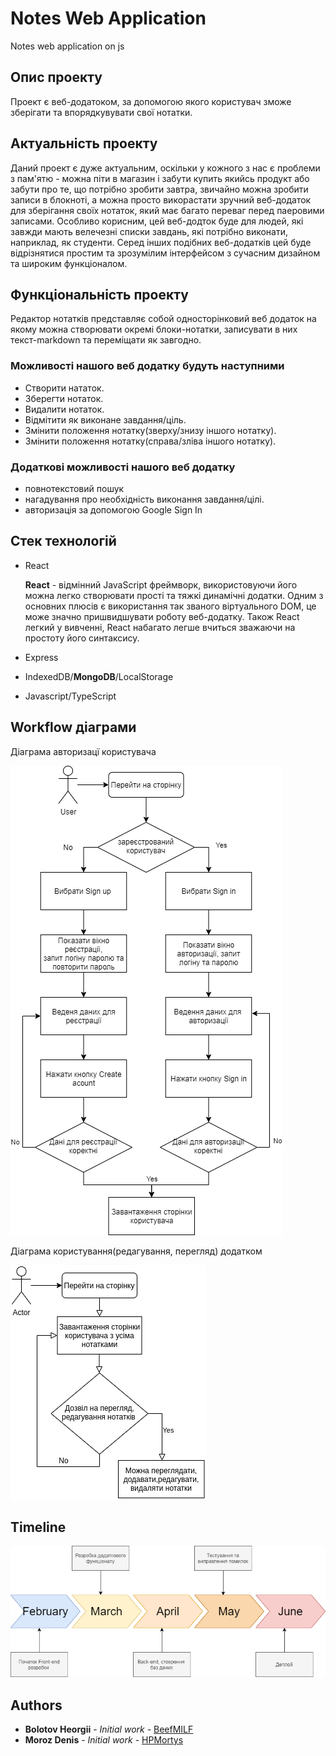 # Notes Web Application 

Notes web application on js


## Опис проекту

Проект є веб-додатоком, за допомогою якого користувач зможе зберігати та впорядкувувати свої нотатки. 

## Актуальність проекту

Даний проект є дуже актуальним, оскільки у кожного з нас є проблеми з пам'ятю - можна піти в магазин і забути купить якийсь продукт або забути про те, що потрібно зробити 
завтра, звичайно можна зробити записи в блокноті, а можна просто викорастати зручний веб-додаток для зберігання своїх нотаток, який має багато переваг перед паеровими записами. 
Особливо корисним, цей веб-додток буде для людей, які завжди мають велечезні списки завдань, які потрібно виконати, наприклад, як студенти. 
Серед інших подібних веб-додатків цей буде відрізнятися простим та зрозумілим інтерфейсом з сучасним дизайном та широким функціоналом.

## Функціональність проекту

Редактор нотатків представляє собой односторінковий веб додаток на якому можна створювати окремі блоки-нотатки, записувати в них текст-markdown та переміщати як завгодно.   

### Можливості нашого веб додатку будуть наступними
* Створити нататок.
* Зберегти нотаток.
* Видалити нотаток.
* Відмітити як виконане завдання/ціль.
* Змінити положення нотатку(зверху/знизу іншого нотатку).
* Змінити положення нотатку(справа/зліва іншого нотатку).

### Додаткові можливості нашого веб додатку
* повнотекстовий пошук 
* нагадування про необхідність виконання завдання/цілі.
* авторизація за допомогою Google Sign In

## Стек технологій
* React

  **React** - відмінний JavaScript фреймворк, використовуючи його можна легко створювати прості та тяжкі динамічні додатки. Одним з основних плюсів є використання так званого віртуального DOM, це може значно пришвидшувати роботу веб-додатку. Також React легкий у вивченні, React набагато легше вчиться зважаючи на простоту його синтаксису.
  
* Express 
* IndexedDB/**MongoDB**/LocalStorage 
* Javascript/TypeScript

## Workflow діаграми 
Діаграма авторизацї користувача

![alt text](https://github.com/BeefMILF/NotesApp/blob/main/diagrams/EntryDiagram.png)

Діаграма користування(редагування, перегляд) додатком

![alt text](https://github.com/BeefMILF/NotesApp/blob/main/diagrams/MakeNotesDiagram.png)

## Timeline

![alt text](https://github.com/BeefMILF/NotesApp/blob/main/diagrams/TimeLine.png)

## Authors

* **Bolotov Heorgii** - *Initial work* - [BeefMILF](https://github.com/BeefMILF)
* **Moroz Denis** - *Initial work* - [HPMortys](https://github.com/HPMortys)
